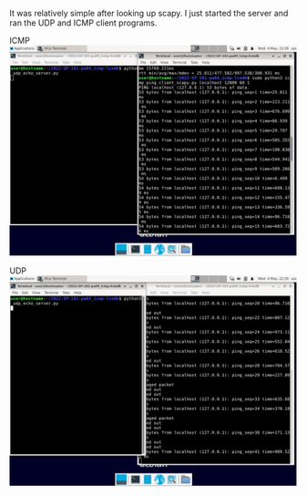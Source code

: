 It was relatively simple after looking up scapy.
I just started the server and ran the UDP and ICMP client programs.

ICMP
![alt text](iactuallytestedthis-icmp_ping_scapy.png "ICMP")

UDP
![alt text](iactuallytestedthis-upd_echo_scapy.png "UDP")
